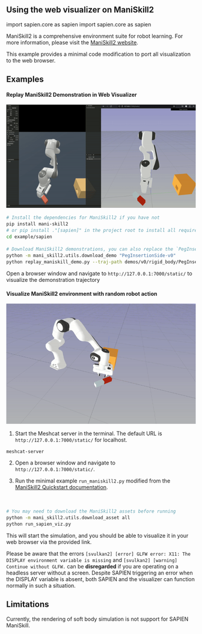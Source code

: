 ## Using the web visualizer on ManiSkill2
import sapien.core as sapien
import sapien.core as sapien

ManiSkill2 is a comprehensive environment suite for robot learning. For more information, please visit
the [ManiSkill2 website](https://maniskill2.github.io/).

This example provides a minimal code modification to port all visualization to the web browser.


## Examples

#### Replay ManiSkill2 Demonstration in Web Visualizer
![sapien](../../doc/sapien_side_by_side.gif)


```bash
# Install the dependencies for ManiSkill2 if you have not
pip install mani-skill2
# or pip install ."[sapien]" in the project root to install all required dep for the SAPIEN ManiSkill example
cd example/sapien

# Download ManiSkill2 demonstrations, you can also replace the `PegInsertionSide` with other task name
python -m mani_skill2.utils.download_demo "PegInsertionSide-v0"
python replay_maniskill_demo.py --traj-path demos/v0/rigid_body/PegInsertionSide-v0/trajectory.h5

```
Open a browser window and navigate to `http://127.0.0.1:7000/static/` to visualize the demonstration trajectory


#### Visualize ManiSkill2 environment with random robot action
![sapien](../../doc/sapien.gif)

1. Start the Meshcat server in the terminal. The default URL is `http://127.0.0.1:7000/static/` for localhost.

```shell
meshcat-server
```

2. Open a browser window and navigate to `http://127.0.0.1:7000/static/`.

3. Run the minimal example `run_maniskill2.py` modified from
   the [ManiSkill2 Quickstart documentation](https://haosulab.github.io/ManiSkill2/getting_started/quickstart.html).

```bash


# You may need to download the ManiSkill2 assets before running
python -m mani_skill2.utils.download_asset all
python run_sapien_viz.py
```

This will start the simulation, and you should be able to visualize it in your web browser via the provided link.

Please be aware that the errors `[svulkan2] [error] GLFW error: X11: The DISPLAY environment variable is missing`
and `[svulkan2] [warning] Continue without GLFW.` can be **disregarded** if you are operating on a headless server
without a screen. Despite SAPIEN triggering an error when the DISPLAY variable is absent, both SAPIEN and the visualizer
can function normally in such a situation.

## Limitations

Currently, the rendering of soft body simulation is not support for SAPIEN ManiSkill.
